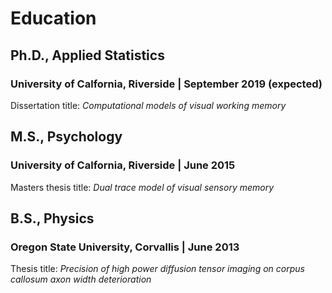 # Education

## Ph.D., Applied Statistics
### University of Calfornia, Riverside | September 2019 (expected)
Dissertation title: *Computational models of visual working memory*

## M.S., Psychology
### University of Calfornia, Riverside | June 2015
Masters thesis title: *Dual trace model of visual sensory memory*

## B.S., Physics
### Oregon State University, Corvallis | June 2013
Thesis title: *Precision of high power diffusion tensor imaging on corpus callosum axon width deterioration*
